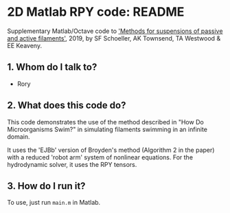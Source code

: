 # 2D Matlab RPY code: README

Supplementary Matlab/Octave code to ['Methods for suspensions of passive and active filaments'](https://arxiv.org/abs/1903.12609), 2019, by SF Schoeller, AK Townsend, TA Westwood & EE Keaveny.

## 1. Whom do I talk to?
* Rory

## 2. What does this code do?
This code demonstrates the use of the method described in "How Do Microorganisms Swim?" in simulating filaments swimming in an infinite domain.

It uses the 'EJBb' version of Broyden's method (Algorithm 2 in the paper) with a reduced 'robot arm' system of nonlinear equations. For the hydrodynamic solver, it uses the RPY tensors.

## 3. How do I run it?
To use, just run `main.m` in Matlab.
